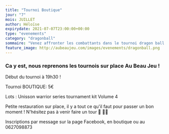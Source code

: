 ```yaml
---
title: "Tournoi Boutique"
jour: "7"
mois: JUILLET
author: Héloïse
expirydate: 2021-07-07T23:00:00+00:00
type: "evenements"
category: "dragonball"
sommaire: "Venez affronter les combattants dans le tournoi dragon ball super card game !"
feature_image: http://aubeaujeu.com/images/evenements/dragonball.png
---
```

### Ca y est, nous reprenons les tournois sur place Au Beau Jeu !

Début du tournoi à 19h30 !

Tournoi BOUTIQUE: 5€

Lots : Unisson warrior series tournament kit Volume 4


Petite restauration sur place, il y a tout ce qu'il faut pour passer un bon moment ! N'hésitez pas à venir faire un tour 🥪 🥤🍿


Inscriptions par message sur la page Facebook, en boutique ou au 0627098873
